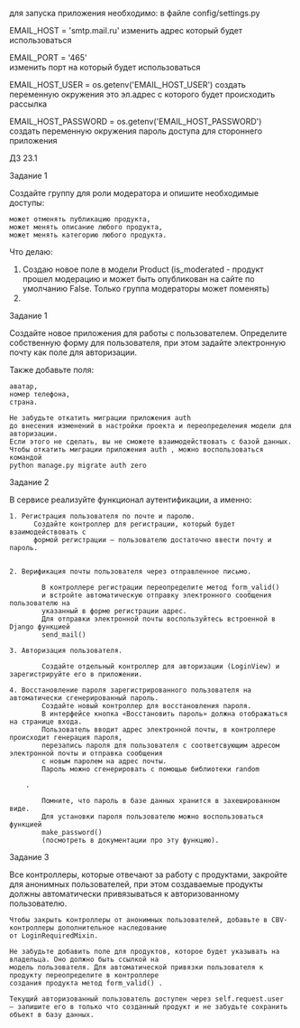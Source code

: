 для запуска приложения необходимо:
в файле config/settings.py


EMAIL_HOST = 'smtp.mail.ru'
изменить адрес который будет использоваться

EMAIL_PORT = '465'                                      
изменить порт на который будет использоваться

EMAIL_HOST_USER = os.getenv('EMAIL_HOST_USER')
создать переменную окружения это эл.адрес с которого будет происходить рассылка

EMAIL_HOST_PASSWORD = os.getenv('EMAIL_HOST_PASSWORD')  
создать переменную окружения пароль доступа для стороннего приложения  

ДЗ 23.1

Задание 1

Создайте группу для роли модератора и опишите необходимые доступы:

    может отменять публикацию продукта,
    может менять описание любого продукта,
    может менять категорию любого продукта.

Что делаю:
1. Создаю новое поле в модели Product (is_moderated - продукт прошел модерацию и может быть опубликован на сайте
   по умолчанию False. Только группа модераторы может поменять)
2. 




Задание 1

Создайте новое приложения для работы с пользователем. 
Определите собственную форму для пользователя, 
при этом задайте электронную почту как поле для авторизации.

Также добавьте поля:

    аватар,
    номер телефона,
    страна.

    Не забудьте откатить миграции приложения auth
    до внесения изменений в настройки проекта и переопределения модели для авторизации. 
    Если этого не сделать, вы не сможете взаимодействовать с базой данных. 
    Чтобы откатить миграции приложения auth , можно воспользоваться командой
    python manage.py migrate auth zero


Задание 2

В сервисе реализуйте функционал аутентификации, а именно:

    1. Регистрация пользователя по почте и паролю.
          Создайте контроллер для регистрации, который будет взаимодействовать с 
          формой регистрации — пользователю достаточно ввести почту и пароль.

    
    2. Верификация почты пользователя через отправленное письмо.

            В контроллере регистрации переопределите метод form_valid()
            и встройте автоматическую отправку электронного сообщения пользователю на 
            указанный в форме регистрации адрес.
            Для отправки электронной почты воспользуйтесь встроенной в Django функцией
            send_mail()

    3. Авторизация пользователя.
        
            Создайте отдельный контроллер для авторизации (LoginView) и зарегистрируйте его в приложении.

    4. Восстановление пароля зарегистрированного пользователя на автоматически сгенерированный пароль.
            Создайте новый контроллер для восстановления пароля.
            В интерфейсе кнопка «Восстановить пароль» должна отображаться на странице входа.
            Пользователь вводит адрес электронной почты, в контроллере происходит генерация пароля, 
            перезапись пароля для пользователя с соответсвующим адресом электронной почты и отправка сообщения 
            с новым паролем на адрес почты.
            Пароль можно сгенерировать с помощью библиотеки random

        .

            Помните, что пароль в базе данных хранится в захешированном виде. 
            Для установки пароля пользователю можно воспользоваться функцией
            make_password()
            (посмотреть в документации про эту функцию).

Задание 3

Все контроллеры, которые отвечают за работу с продуктами, закройте для анонимных пользователей, 
при этом создаваемые продукты должны автоматически привязываться к авторизованному пользователю.

    Чтобы закрыть контроллеры от анонимных пользователей, добавьте в CBV-контроллеры дополнительное наследование
    от LoginRequiredMixin.

    Не забудьте добавить поле для продуктов, которое будет указывать на владельца. Оно должно быть ссылкой на 
    модель пользователя. Для автоматической привязки пользователя к продукту переопределите в контроллере 
    создания продукта метод form_valid() .

    Текущий авторизованный пользователь доступен через self.request.user
    — запишите его в только что созданный продукт и не забудьте сохранить объект в базу данных.
